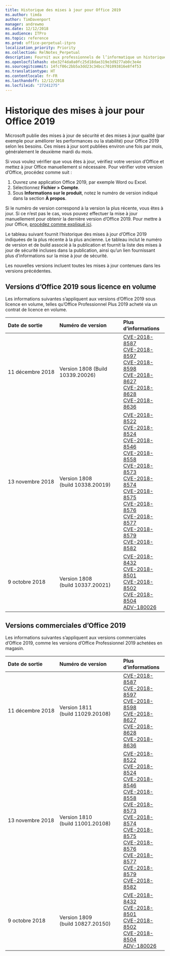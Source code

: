```yaml
---
title: Historique des mises à jour pour Office 2019
ms.author: timda
author: TimDavenport
manager: andrewmo
ms.date: 12/12/2018
ms.audience: ITPro
ms.topic: reference
ms.prod: office-perpetual-itpro
localization_priority: Priority
ms.collection: RelNotes_Perpetual
description: Fournit aux professionnels de l’informatique un historique des mises à jour pour les versions perpétuelles d’Office 2019 qui utilisent la technologie « Démarrer en un clic »
ms.openlocfilehash: ebe32f4da0a0fc25d18dae319e3d9277ab0c3e4e
ms.sourcegitcommit: 14fcf06c2bb5a3dd23c34bcc701093816e8f4f53
ms.translationtype: HT
ms.contentlocale: fr-FR
ms.lasthandoff: 12/12/2018
ms.locfileid: "27241275"
---
```

# <a name="update-history-for-office-2019"></a>Historique des mises à jour pour Office 2019

Microsoft publie des mises à jour de sécurité et des mises à jour qualité (par exemple pour améliorer les performances ou la stabilité) pour Office 2019 selon les besoins. Ces mises à jour sont publiées environ une fois par mois, généralement le deuxième mardi du mois.

Si vous voulez vérifier que vous êtes à jour, vérifiez votre version d’Office et mettez à jour Office manuellement si nécessaire. Pour vérifier votre version d’Office, procédez comme suit :

  1.    Ouvrez une application Office 2019, par exemple Word ou Excel.
  2.    Sélectionnez **Fichier > Compte**.
  3.    Sous **Informations sur le produit**, notez le numéro de version indiqué dans la section **À propos**.

Si le numéro de version correspond à la version la plus récente, vous êtes à jour. Si ce n’est pas le cas, vous pouvez effectuer la mise à jour manuellement pour obtenir la dernière version d’Office 2019. Pour mettre à jour Office, [procédez comme expliqué ici](https://support.office.com/article/2ab296f3-7f03-43a2-8e50-46de917611c5).


Le tableau suivant fournit l’historique des mises à jour d’Office 2019 indiquées de la plus récente à la plus ancienne. Le tableau inclut le numéro de version et de build associé à la publication et fournit la liste des mises à jour de sécurité incluses dans la publication, ainsi qu’un lien fournissant plus d’informations sur la mise à jour de sécurité.

Les nouvelles versions incluent toutes les mises à jour contenues dans les versions précédentes.

## <a name="volume-licensed-versions-of-office-2019"></a>Versions d’Office 2019 sous licence en volume
Les informations suivantes s’appliquent aux versions d’Office 2019 sous licence en volume, telles qu’Office Professionnel Plus 2019 acheté via un contrat de licence en volume.

  
|**Date de sortie**|**Numéro de version**|**Plus d’informations**|
|:-----|:-----|:-----|
|11 décembre 2018   |Version 1808 (Build 10339.20026)  |[CVE-2018-8587](https://portal.msrc.microsoft.com/fr-FR/security-guidance/advisory/CVE-2018-8587) <br/> [CVE-2018-8597](https://portal.msrc.microsoft.com/fr-FR/security-guidance/advisory/CVE-2018-8597) <br/> [CVE-2018-8598](https://portal.msrc.microsoft.com/fr-FR/security-guidance/advisory/CVE-2018-8598) <br/> [CVE-2018-8627](https://portal.msrc.microsoft.com/fr-FR/security-guidance/advisory/CVE-2018-8627) <br/> [CVE-2018-8628](https://portal.msrc.microsoft.com/fr-FR/security-guidance/advisory/CVE-2018-8628) <br/> [CVE-2018-8636](https://portal.msrc.microsoft.com/fr-FR/security-guidance/advisory/CVE-2018-8636) <br/>|
|13 novembre 2018   |Version 1808 (build 10338.20019)  |[CVE-2018-8522](https://portal.msrc.microsoft.com/fr-FR/security-guidance/advisory/CVE-2018-8522) <br/> [CVE-2018-8524](https://portal.msrc.microsoft.com/fr-FR/security-guidance/advisory/CVE-2018-8524) <br/> [CVE-2018-8546](https://portal.msrc.microsoft.com/fr-FR/security-guidance/advisory/CVE-2018-8546) <br/> [CVE-2018-8558](https://portal.msrc.microsoft.com/fr-FR/security-guidance/advisory/CVE-2018-8558) <br/> [CVE-2018-8573](https://portal.msrc.microsoft.com/fr-FR/security-guidance/advisory/CVE-2018-8573) <br/> [CVE-2018-8574](https://portal.msrc.microsoft.com/fr-FR/security-guidance/advisory/CVE-2018-8574) <br/> [CVE-2018-8575](https://portal.msrc.microsoft.com/fr-FR/security-guidance/advisory/CVE-2018-8575) <br/> [CVE-2018-8576](https://portal.msrc.microsoft.com/fr-FR/security-guidance/advisory/CVE-2018-8576) <br/> [CVE-2018-8577](https://portal.msrc.microsoft.com/fr-FR/security-guidance/advisory/CVE-2018-8577) <br/> [CVE-2018-8579](https://portal.msrc.microsoft.com/fr-FR/security-guidance/advisory/CVE-2018-8579) <br/> [CVE-2018-8582](https://portal.msrc.microsoft.com/fr-FR/security-guidance/advisory/CVE-2018-8582) <br/>|
|9 octobre 2018   |Version 1808 (build 10337.20021)  |[CVE-2018-8432](https://portal.msrc.microsoft.com/fr-FR/security-guidance/advisory/CVE-2018-8432) <br/> [CVE-2018-8501](https://portal.msrc.microsoft.com/fr-FR/security-guidance/advisory/CVE-2018-8501) <br/> [CVE-2018-8502](https://portal.msrc.microsoft.com/fr-FR/security-guidance/advisory/CVE-2018-8502) <br/> [CVE-2018-8504](https://portal.msrc.microsoft.com/fr-FR/security-guidance/advisory/CVE-2018-8504) <br/> [ADV-180026](https://portal.msrc.microsoft.com/fr-FR/security-guidance/advisory/ADV180026) <br/>|

## <a name="retail-versions-of-office-2019"></a>Versions commerciales d’Office 2019
Les informations suivantes s’appliquent aux versions commerciales d’Office 2019, comme les versions d’Office Professionnel 2019 achetées en magasin.

|**Date de sortie**|**Numéro de version**|**Plus d’informations**|
|:-----|:-----|:-----|
|11 décembre 2018   |Version 1811 (build 11029.20108)  |[CVE-2018-8587](https://portal.msrc.microsoft.com/fr-FR/security-guidance/advisory/CVE-2018-8587) <br/> [CVE-2018-8597](https://portal.msrc.microsoft.com/fr-FR/security-guidance/advisory/CVE-2018-8597) <br/> [CVE-2018-8598](https://portal.msrc.microsoft.com/fr-FR/security-guidance/advisory/CVE-2018-8598) <br/> [CVE-2018-8627](https://portal.msrc.microsoft.com/fr-FR/security-guidance/advisory/CVE-2018-8627) <br/> [CVE-2018-8628](https://portal.msrc.microsoft.com/fr-FR/security-guidance/advisory/CVE-2018-8628) <br/> [CVE-2018-8636](https://portal.msrc.microsoft.com/fr-FR/security-guidance/advisory/CVE-2018-8636) <br/>|
|13 novembre 2018   |Version 1810 (build 11001.20108)  |[CVE-2018-8522](https://portal.msrc.microsoft.com/fr-FR/security-guidance/advisory/CVE-2018-8522) <br/> [CVE-2018-8524](https://portal.msrc.microsoft.com/fr-FR/security-guidance/advisory/CVE-2018-8524) <br/> [CVE-2018-8546](https://portal.msrc.microsoft.com/fr-FR/security-guidance/advisory/CVE-2018-8546) <br/> [CVE-2018-8558](https://portal.msrc.microsoft.com/fr-FR/security-guidance/advisory/CVE-2018-8558) <br/> [CVE-2018-8573](https://portal.msrc.microsoft.com/fr-FR/security-guidance/advisory/CVE-2018-8573) <br/> [CVE-2018-8574](https://portal.msrc.microsoft.com/fr-FR/security-guidance/advisory/CVE-2018-8574) <br/> [CVE-2018-8575](https://portal.msrc.microsoft.com/fr-FR/security-guidance/advisory/CVE-2018-8575) <br/> [CVE-2018-8576](https://portal.msrc.microsoft.com/fr-FR/security-guidance/advisory/CVE-2018-8576) <br/> [CVE-2018-8577](https://portal.msrc.microsoft.com/fr-FR/security-guidance/advisory/CVE-2018-8577) <br/> [CVE-2018-8579](https://portal.msrc.microsoft.com/fr-FR/security-guidance/advisory/CVE-2018-8579) <br/> [CVE-2018-8582](https://portal.msrc.microsoft.com/fr-FR/security-guidance/advisory/CVE-2018-8582) <br/>|
|9 octobre 2018   |Version 1809 (build 10827.20150)  |[CVE-2018-8432](https://portal.msrc.microsoft.com/fr-FR/security-guidance/advisory/CVE-2018-8432) <br/> [CVE-2018-8501](https://portal.msrc.microsoft.com/fr-FR/security-guidance/advisory/CVE-2018-8501) <br/> [CVE-2018-8502](https://portal.msrc.microsoft.com/fr-FR/security-guidance/advisory/CVE-2018-8502) <br/> [CVE-2018-8504](https://portal.msrc.microsoft.com/fr-FR/security-guidance/advisory/CVE-2018-8504) <br/> [ADV-180026](https://portal.msrc.microsoft.com/fr-FR/security-guidance/advisory/ADV180026) <br/>|
